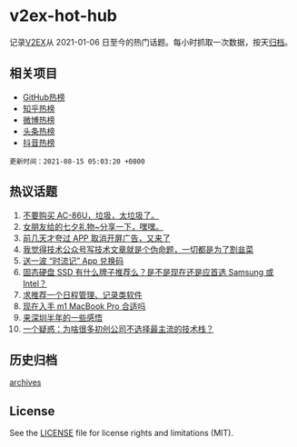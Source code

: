 # v2ex-hot-hub

 记录[V2EX](https://www.v2ex.com/)从 2021-01-06 日至今的热门话题。每小时抓取一次数据，按天[归档](archives)。
 
 ## 相关项目

- [GitHub热榜](https://github.com/snaildev/github-hot-hub)
- [知乎热榜](https://github.com/snaildev/zhihu-hot-hub)
- [微博热榜](https://github.com/snaildev/weibo-hot-hub)
- [头条热榜](https://github.com/snaildev/toutiao-hot-hub)
- [抖音热榜](https://github.com/snaildev/douyin-hot-hub)


 `更新时间：2021-08-15 05:03:20 +0800`

## 热议话题

1. [不要购买 AC-86U，垃圾，太垃圾了。](https://www.v2ex.com/t/795716)
1. [女朋友给的七夕礼物~分享一下，嘿嘿。](https://www.v2ex.com/t/795722)
1. [前几天才夸过 APP 取消开屏广告，又来了](https://www.v2ex.com/t/795719)
1. [我觉得技术公众号写技术文章就是个伪命题，一切都是为了割韭菜](https://www.v2ex.com/t/795733)
1. [送一波 “时流记” App 兑换码](https://www.v2ex.com/t/795711)
1. [固态硬盘 SSD 有什么牌子推荐么？是不是现在还是应首选 Samsung 或 Intel？](https://www.v2ex.com/t/795755)
1. [求推荐一个日程管理、记录类软件](https://www.v2ex.com/t/795754)
1. [现在入手 m1 MacBook Pro 合适吗](https://www.v2ex.com/t/795760)
1. [来深圳半年的一些感悟](https://www.v2ex.com/t/795792)
1. [一个疑惑：为啥很多初创公司不选择最主流的技术栈？](https://www.v2ex.com/t/795817)

## 历史归档

[archives](archives)

## License

See the [LICENSE](LICENSE) file for license rights and limitations (MIT).
